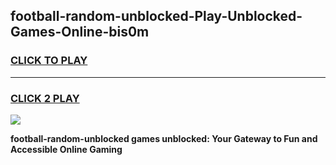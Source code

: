 
## football-random-unblocked-Play-Unblocked-Games-Online-bis0m
<h3>
<a href="https://premium76.site?title=football-random-unblocked&ref=25A">CLICK TO PLAY</a></h3>
<hr>

<h3>
<a href="https://premium76.site?title=football-random-unblocked&ref=25A">CLICK 2 PLAY</a>
  
</h3>

<a href="https://premium76.site?title=football-random-unblocked&ref=25A"><img src="https://clearcache.store/games.png"></a>


**football-random-unblocked games unblocked: Your Gateway to Fun and Accessible Online Gaming**
